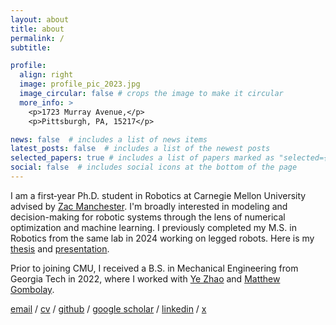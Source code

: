 ```yaml
---
layout: about
title: about
permalink: /
subtitle: 

profile:
  align: right
  image: profile_pic_2023.jpg
  image_circular: false # crops the image to make it circular
  more_info: >
    <p>1723 Murray Avenue,</p>
    <p>Pittsburgh, PA, 15217</p>

news: false  # includes a list of news items
latest_posts: false  # includes a list of the newest posts
selected_papers: true # includes a list of papers marked as "selected={true}"
social: false  # includes social icons at the bottom of the page
---
```


I am a first‑year Ph.D. student in Robotics at Carnegie Mellon University advised by [Zac Manchester](rexlab.ri.cmu.edu). I'm broadly interested in modeling and decision-making for robotic systems through the lens of numerical optimization and machine learning. I previously completed my M.S. in Robotics from the same lab in 2024 working on legged robots. Here is my [thesis](https://www.ri.cmu.edu/publications/advancing-legged-robot-agility-from-video-imitation-to-gpu-acceleration/) and [presentation](https://youtu.be/QF4gM1VZqKw?si=2UkUmdaX1FuemqwT).

Prior to joining CMU, I received a B.S. in Mechanical Engineering from Georgia Tech in 2022, where I worked with [Ye Zhao](https://lab-idar.gatech.edu/) and [Matthew Gombolay](https://core-robotics.gatech.edu/people/matthew-gombolay/).

<!-- centered email, github, twitter, and cv links -->
[email](mailto:johnzhang@cmu.edu) / [cv](/assets//pdf/John_Zhang_CV.pdf) / [github](https://github.com/johnzhang3) / [google scholar](https://scholar.google.com/citations?user=https://scholar.google.com/citations?hl=en&user=6YaGzpwAAAAJ) / [linkedin](https://www.linkedin.com/in/john-zhang-01) / [x](https://twitter.com/johnzhangx)

<!-- Write your biography here. Tell the world about yourself. Link to your favorite [subreddit](http://reddit.com). You can put a picture in, too. The code is already in, just name your picture `prof_pic.jpg` and put it in the `img/` folder. -->

<!-- Put your address / P.O. box / other info right below your picture. You can also disable any of these elements by editing `profile` property of the YAML header of your `_pages/about.md`. Edit `_bibliography/papers.bib` and Jekyll will render your [publications page](/al-folio/publications/) automatically. -->

<!-- Link to your social media connections, too. This theme is set up to use [Font Awesome icons](https://fontawesome.com/) and [Academicons](https://jpswalsh.github.io/academicons/), like the ones below. Add your Facebook, Twitter, LinkedIn, Google Scholar, or just disable all of them. -->